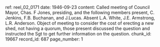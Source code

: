 ref: reel_02_0171
date: 1946-09-23
content: Called meeting of Council Mayor, Chas. F Jones, presiding, and the following members present, C. Jenkins, F.B. Buchanan, and J.Lucas. Absent L.A. White, J.E. Armstrong, L.R. Anderson.
Object of meeting to consider the cost of erecting a new shed, not having a quorum, those present discussed the question and instructed the Sgt to get further information on the question.
chunk_id: 19667
record_id: 687
page_number: 1

